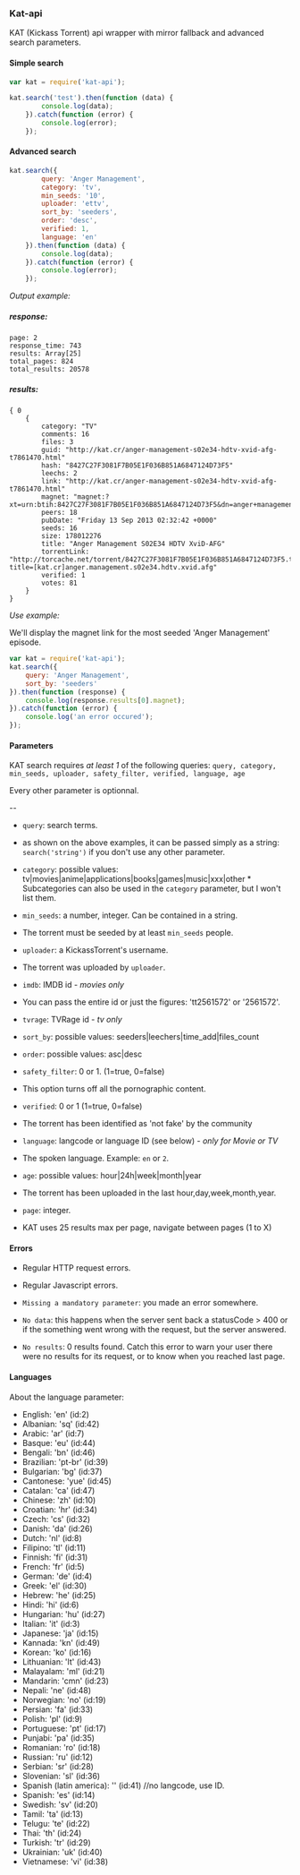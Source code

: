 ### Kat-api

KAT (Kickass Torrent) api wrapper with mirror fallback and advanced search parameters.


#### Simple search

```js
var kat = require('kat-api');

kat.search('test').then(function (data) {
        console.log(data);
    }).catch(function (error) {
        console.log(error);
    });
```

#### Advanced search

```js
kat.search({
        query: 'Anger Management',
        category: 'tv',
        min_seeds: '10',
        uploader: 'ettv',
        sort_by: 'seeders',
        order: 'desc',
        verified: 1,
        language: 'en'
    }).then(function (data) {
        console.log(data);
    }).catch(function (error) {
        console.log(error);
    });
```

*Output example:*

##### response:
```
page: 2
response_time: 743
results: Array[25]
total_pages: 824
total_results: 20578
```


##### results:
```
{ 0
    {
        category: "TV"
        comments: 16
        files: 3
        guid: "http://kat.cr/anger-management-s02e34-hdtv-xvid-afg-t7861470.html"
        hash: "8427C27F3081F7B05E1F036B851A6847124D73F5"
        leechs: 2
        link: "http://kat.cr/anger-management-s02e34-hdtv-xvid-afg-t7861470.html"
        magnet: "magnet:?xt=urn:btih:8427C27F3081F7B05E1F036B851A6847124D73F5&dn=anger+management+s02e34+hdtv+xvid+afg&tr=udp%3A%2F%2Ftracker.publicbt.com%2Fannounce&tr=udp%3A%2F%2Fopen.demonii.com%3A1337"
        peers: 18
        pubDate: "Friday 13 Sep 2013 02:32:42 +0000"
        seeds: 16
        size: 178012276
        title: "Anger Management S02E34 HDTV XviD-AFG"
        torrentLink: "http://torcache.net/torrent/8427C27F3081F7B05E1F036B851A6847124D73F5.torrent?title=[kat.cr]anger.management.s02e34.hdtv.xvid.afg"
        verified: 1
        votes: 81
    }
}
```

*Use example:*

We'll display the magnet link for the most seeded 'Anger Management' episode.

```js
var kat = require('kat-api');
kat.search({
    query: 'Anger Management',
    sort_by: 'seeders'
}).then(function (response) {
    console.log(response.results[0].magnet);
}).catch(function (error) {
    console.log('an error occured');
});
```

#### Parameters

KAT search requires *at least 1* of the following queries: `query, category, min_seeds, uploader, safety_filter, verified, language, age`

Every other parameter is optionnal.

--

- `query`: search terms.
 * as shown on the above examples, it can be passed simply as a string: `search('string')` if you don't use any other parameter.

- `category`: possible values: tv|movies|anime|applications|books|games|music|xxx|other   * Subcategories can also be used in the `category` parameter, but I won't list them.

- `min_seeds`: a number, integer. Can be contained in a string.
 * The torrent must be seeded by at least `min_seeds` people.

- `uploader`: a KickassTorrent's username.
 * The torrent was uploaded by `uploader`.


- `imdb`: IMDB id - *movies only*
 * You can pass the entire id or just the figures: 'tt2561572' or '2561572'.

- `tvrage`: TVRage id - *tv only*

- `sort_by`: possible values: seeders|leechers|time_add|files_count

- `order`: possible values: asc|desc
 
- `safety_filter`: 0 or 1. (1=true, 0=false)
 * This option turns off all the pornographic content.

- `verified`: 0 or 1 (1=true, 0=false)
 * The torrent has been identified as 'not fake' by the community

- `language`: langcode or language ID (see below) - *only for Movie or TV*
 * The spoken language. Example: `en` or `2`.

- `age`: possible values: hour|24h|week|month|year
 * The torrent has been uploaded in the last hour,day,week,month,year.

- `page`: integer.
 * KAT uses 25 results max per page, navigate between pages (1 to X)


#### Errors
- Regular HTTP request errors.

- Regular Javascript errors.

- `Missing a mandatory parameter`: you made an error somewhere.

- `No data`: this happens when the server sent back a statusCode > 400 or if the something went wrong with the request, but the server answered.

- `No results`: 0 results found. Catch this error to warn your user there were no results for its request, or to know when you reached last page.


#### Languages

About the language parameter:

- English: 'en' (id:2)
- Albanian: 'sq' (id:42)
- Arabic: 'ar' (id:7)
- Basque: 'eu' (id:44)
- Bengali: 'bn' (id:46)
- Brazilian: 'pt-br' (id:39)
- Bulgarian: 'bg' (id:37)
- Cantonese: 'yue' (id:45)
- Catalan: 'ca' (id:47)
- Chinese: 'zh' (id:10)
- Croatian: 'hr' (id:34)
- Czech: 'cs' (id:32)
- Danish: 'da' (id:26)
- Dutch: 'nl' (id:8)
- Filipino: 'tl' (id:11)
- Finnish: 'fi' (id:31)
- French: 'fr' (id:5)
- German: 'de' (id:4)
- Greek: 'el' (id:30)
- Hebrew: 'he' (id:25)
- Hindi: 'hi' (id:6)
- Hungarian: 'hu' (id:27)
- Italian: 'it' (id:3)
- Japanese: 'ja' (id:15)
- Kannada: 'kn' (id:49)
- Korean: 'ko' (id:16)
- Lithuanian: 'lt' (id:43)
- Malayalam: 'ml' (id:21)
- Mandarin: 'cmn' (id:23)
- Nepali: 'ne' (id:48)
- Norwegian: 'no' (id:19)
- Persian: 'fa' (id:33)
- Polish: 'pl' (id:9)
- Portuguese: 'pt' (id:17)
- Punjabi: 'pa' (id:35)
- Romanian: 'ro' (id:18)
- Russian: 'ru' (id:12)
- Serbian: 'sr' (id:28)
- Slovenian: 'sl' (id:36)
- Spanish (latin america): '' (id:41) //no langcode, use ID.
- Spanish: 'es' (id:14)
- Swedish: 'sv' (id:20)
- Tamil: 'ta' (id:13)
- Telugu: 'te' (id:22)
- Thai: 'th' (id:24)
- Turkish: 'tr' (id:29)
- Ukrainian: 'uk' (id:40)
- Vietnamese: 'vi' (id:38)
